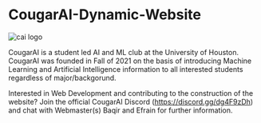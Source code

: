 # CougarAI-Dynamic-Website

![cai logo](https://user-images.githubusercontent.com/89282629/191143207-afbd3313-cdcb-4217-afae-5e21f3b0e452.png)

CougarAI is a student led AI and ML club at the University of Houston. CougarAI was founded in Fall of 2021 on the basis 
of introducing Machine Learning and Artificial Intelligence information to all interested students regardless of major/backgorund.

Interested in Web Development and contributing to the construction of the website? Join the official CougarAI Discord (https://discord.gg/dg4F9zDh)
and chat with Webmaster(s) Baqir and Efrain for further information. 
